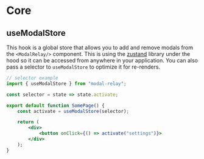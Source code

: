 # Core

## useModalStore

This hook is a global store that allows you to add and remove modals from the `<ModalRelay/>` component. This is using the [zustand](https://github.com/pmndrs/zustand) library under the hood so it can be accessed from anywhere in your application. You can also pass a selector to `useModalStore` to optimize it for re-renders.

```jsx
// selector example
import { useModalStore } from "modal-relay";

const selector = state => state.activate;

export default function SomePage() {
    const activate = useModalStore(selector);

    return (
        <div>
            <button onClick={() => activate("settings")}>
        </div>
    );
}
```
